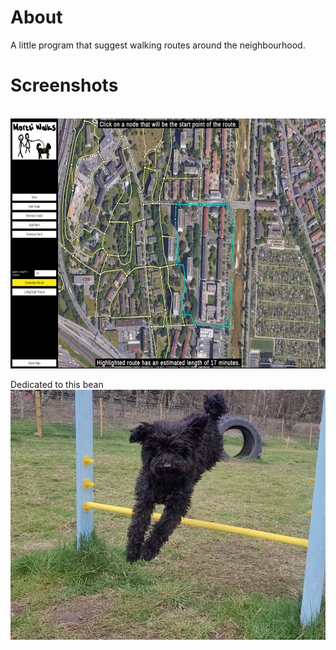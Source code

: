 # About
A little program that suggest walking routes around the neighbourhood.

# Screenshots
<br/><img src="Screenshots/sc1.png" height="400" /><br/>

Dedicated to this bean
<br/><img src="Screenshots/morzsi.png" height="400" /><br/>